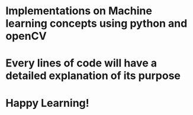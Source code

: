 # Implementations on Machine learning concepts using python and openCV

# Every lines of code will have a detailed explanation of its purpose

# Happy Learning!
